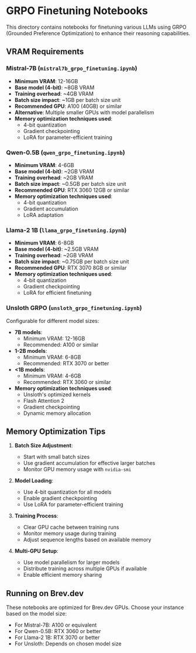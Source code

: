 # GRPO Finetuning Notebooks

This directory contains notebooks for finetuning various LLMs using GRPO (Grounded Preference Optimization) to enhance their reasoning capabilities.

## VRAM Requirements

### Mistral-7B (`mistral7b_grpo_finetuning.ipynb`)
- **Minimum VRAM**: 12-16GB
- **Base model (4-bit)**: ~8GB VRAM
- **Training overhead**: ~4GB VRAM
- **Batch size impact**: ~1GB per batch size unit
- **Recommended GPU**: A100 (40GB) or similar
- **Alternative**: Multiple smaller GPUs with model parallelism
- **Memory optimization techniques used**:
  * 4-bit quantization
  * Gradient checkpointing
  * LoRA for parameter-efficient training

### Qwen-0.5B (`qwen_grpo_finetuning.ipynb`)
- **Minimum VRAM**: 4-6GB
- **Base model (4-bit)**: ~2GB VRAM
- **Training overhead**: ~2GB VRAM
- **Batch size impact**: ~0.5GB per batch size unit
- **Recommended GPU**: RTX 3060 12GB or similar
- **Memory optimization techniques used**:
  * 4-bit quantization
  * Gradient accumulation
  * LoRA adaptation

### Llama-2 1B (`llama_grpo_finetuning.ipynb`)
- **Minimum VRAM**: 6-8GB
- **Base model (4-bit)**: ~2.5GB VRAM
- **Training overhead**: ~2GB VRAM
- **Batch size impact**: ~0.75GB per batch size unit
- **Recommended GPU**: RTX 3070 8GB or similar
- **Memory optimization techniques used**:
  * 4-bit quantization
  * Gradient checkpointing
  * LoRA for efficient finetuning

### Unsloth GRPO (`unsloth_grpo_finetuning.ipynb`)
Configurable for different model sizes:
- **7B models**:
  * Minimum VRAM: 12-16GB
  * Recommended: A100 or similar
- **1-2B models**:
  * Minimum VRAM: 6-8GB
  * Recommended: RTX 3070 or better
- **<1B models**:
  * Minimum VRAM: 4-6GB
  * Recommended: RTX 3060 or similar
- **Memory optimization techniques used**:
  * Unsloth's optimized kernels
  * Flash Attention 2
  * Gradient checkpointing
  * Dynamic memory allocation

## Memory Optimization Tips

1. **Batch Size Adjustment**:
   - Start with small batch sizes
   - Use gradient accumulation for effective larger batches
   - Monitor GPU memory usage with `nvidia-smi`

2. **Model Loading**:
   - Use 4-bit quantization for all models
   - Enable gradient checkpointing
   - Use LoRA for parameter-efficient training

3. **Training Process**:
   - Clear GPU cache between training runs
   - Monitor memory usage during training
   - Adjust sequence lengths based on available memory

4. **Multi-GPU Setup**:
   - Use model parallelism for larger models
   - Distribute training across multiple GPUs if available
   - Enable efficient memory sharing

## Running on Brev.dev

These notebooks are optimized for Brev.dev GPUs. Choose your instance based on the model size:
- For Mistral-7B: A100 or equivalent
- For Qwen-0.5B: RTX 3060 or better
- For Llama-2 1B: RTX 3070 or better
- For Unsloth: Depends on chosen model size